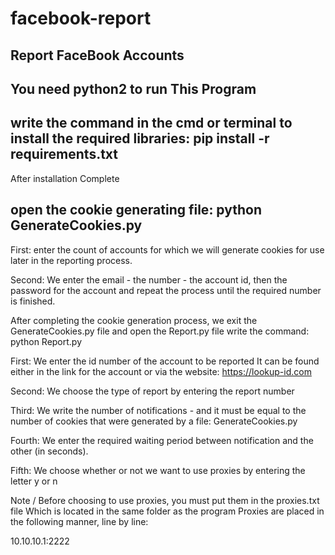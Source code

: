 # facebook-report
Report FaceBook Accounts
--------------------------------------
You need python2 to run This Program
---------------------------------------------
write the command in the cmd or terminal to install the required libraries:
pip install -r requirements.txt
------------------------------------------------------------------------------------
After installation Complete

open the cookie generating file:
python GenerateCookies.py
----------------------------
First: enter the count of accounts for which we will generate cookies for use later in the reporting process.

Second: We enter the email - the number - the account id, then the password for the account and repeat the process until the required number is finished.

After completing the cookie generation process, we exit the GenerateCookies.py file and open the Report.py file
write the command:
python Report.py

First: We enter the id number of the account to be reported
It can be found either in the link for the account or via the website: https://lookup-id.com

Second: We choose the type of report by entering the report number

Third: We write the number of notifications - and it must be equal to the number of cookies that were generated by a file: GenerateCookies.py

Fourth: We enter the required waiting period between notification and the other (in seconds).

Fifth: We choose whether or not we want to use proxies by entering the letter y or n

Note / Before choosing to use proxies, you must put them in the proxies.txt file
Which is located in the same folder as the program
Proxies are placed in the following manner, line by line:

10.10.10.1:2222
